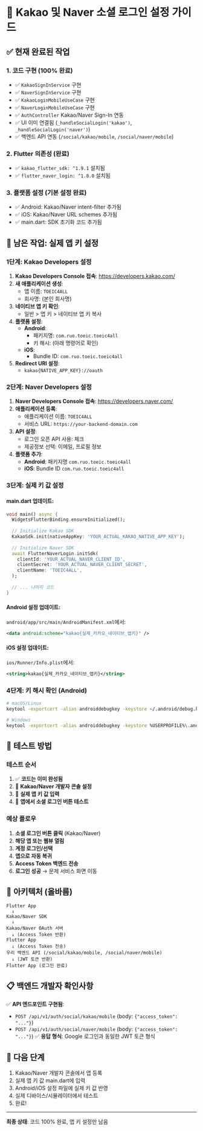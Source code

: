 # 🚀 Kakao 및 Naver 소셜 로그인 설정 가이드

## ✅ 현재 완료된 작업

### 1. **코드 구현 (100% 완료)**
- ✅ `KakaoSignInService` 구현
- ✅ `NaverSignInService` 구현  
- ✅ `KakaoLoginMobileUseCase` 구현
- ✅ `NaverLoginMobileUseCase` 구현
- ✅ `AuthController` Kakao/Naver Sign-In 연동
- ✅ UI 이미  연결됨 (`_handleSocialLogin('kakao')`, `_handleSocialLogin('naver')`)
- ✅ 백엔드 API 연동 (`/social/kakao/mobile`, `/social/naver/mobile`)

### 2. **Flutter 의존성 (완료)**
- ✅ `kakao_flutter_sdk: ^1.9.1` 설치됨
- ✅ `flutter_naver_login: ^1.8.0` 설치됨

### 3. **플랫폼 설정 (기본 설정 완료)**
- ✅ Android: Kakao/Naver intent-filter 추가됨
- ✅ iOS: Kakao/Naver URL schemes 추가됨
- ✅ main.dart: SDK 초기화 코드 추가됨

## 🔧 **남은 작업: 실제 앱 키 설정**

### **1단계: Kakao Developers 설정**
1. **Kakao Developers Console 접속**: https://developers.kakao.com/
2. **새 애플리케이션 생성**:
   - 앱 이름: `TOEIC4ALL`
   - 회사명: (본인 회사명)
3. **네이티브 앱 키 확인**: 
   - 일반 > 앱 키 > 네이티브 앱 키 복사
4. **플랫폼 설정**:
   - **Android**: 
     - 패키지명: `com.ruo.toeic.toeic4all`
     - 키 해시: (아래 명령어로 확인)
   - **iOS**:
     - Bundle ID: `com.ruo.toeic.toeic4all`
5. **Redirect URI 설정**:
   - `kakao{NATIVE_APP_KEY}://oauth`

### **2단계: Naver Developers 설정**
1. **Naver Developers Console 접속**: https://developers.naver.com/
2. **애플리케이션 등록**:
   - 애플리케이션 이름: `TOEIC4ALL`
   - 서비스 URL: `https://your-backend-domain.com`
3. **API 설정**:
   - 로그인 오픈 API 사용: 체크
   - 제공정보 선택: 이메일, 프로필 정보
4. **플랫폼 추가**:
   - **Android**: 패키지명 `com.ruo.toeic.toeic4all`
   - **iOS**: Bundle ID `com.ruo.toeic.toeic4all`

### **3단계: 실제 키 값 설정**

#### main.dart 업데이트:
```dart
void main() async {
  WidgetsFlutterBinding.ensureInitialized();
  
  // Initialize Kakao SDK
  KakaoSdk.init(nativeAppKey: 'YOUR_ACTUAL_KAKAO_NATIVE_APP_KEY');
  
  // Initialize Naver SDK
  await FlutterNaverLogin.initSdk(
    clientId: 'YOUR_ACTUAL_NAVER_CLIENT_ID',
    clientSecret: 'YOUR_ACTUAL_NAVER_CLIENT_SECRET', 
    clientName: 'TOEIC4ALL',
  );
  
  // ... 나머지 코드
}
```

#### Android 설정 업데이트:
`android/app/src/main/AndroidManifest.xml`에서:
```xml
<data android:scheme="kakao{실제_카카오_네이티브_앱키}" />
```

#### iOS 설정 업데이트:
`ios/Runner/Info.plist`에서:
```xml
<string>kakao{실제_카카오_네이티브_앱키}</string>
```

### **4단계: 키 해시 확인 (Android)**
```bash
# macOS/Linux
keytool -exportcert -alias androiddebugkey -keystore ~/.android/debug.keystore -storepass android -keypass android | openssl sha1 -binary | openssl base64

# Windows  
keytool -exportcert -alias androiddebugkey -keystore %USERPROFILE%\.android\debug.keystore -storepass android -keypass android | openssl sha1 -binary | openssl base64
```

## 🧪 **테스트 방법**

### 테스트 순서
1. ✅ **코드는 이미 완성됨**
2. 🔧 **Kakao/Naver 개발자 콘솔 설정**
3. 🔧 **실제 앱 키 값 입력**
4. 🧪 **앱에서 소셜 로그인 버튼 테스트**

### 예상 플로우
1. **소셜 로그인 버튼 클릭** (Kakao/Naver)
2. **해당 앱 또는 웹뷰 열림**
3. **계정 로그인/선택**
4. **앱으로 자동 복귀**
5. **Access Token 백엔드 전송**
6. **로그인 성공** → 문제 서비스 화면 이동

## 🎯 **아키텍처 (올바름)**
```
Flutter App 
  ↓ 
Kakao/Naver SDK
  ↓
Kakao/Naver OAuth 서버
  ↓ (Access Token 반환)
Flutter App
  ↓ (Access Token 전송)
우리 백엔드 API (/social/kakao/mobile, /social/naver/mobile)
  ↓ (JWT 토큰 반환)
Flutter App (로그인 완료)
```

## 📋 **백엔드 개발자 확인사항**
✅ **API 엔드포인트 구현됨**:  
- `POST /api/v1/auth/social/kakao/mobile` (body: `{"access_token": "..."}`)
- `POST /api/v1/auth/social/naver/mobile` (body: `{"access_token": "..."}`)
✅ **응답 형식**: Google 로그인과 동일한 JWT 토큰 형식

## 🏁 **다음 단계**
1. Kakao/Naver 개발자 콘솔에서 앱 등록
2. 실제 앱 키 값 main.dart에 입력
3. Android/iOS 설정 파일에 실제 키 값 반영
4. 실제 디바이스/시뮬레이터에서 테스트
5. 완료!

---
**최종 상태**: 코드 100% 완료, 앱 키 설정만 남음
